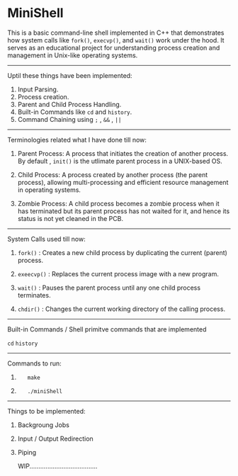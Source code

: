 # MiniShell
This is a basic command-line shell implemented in C++ that demonstrates how system calls like `fork()`, `execvp()`, and `wait()` work under the hood. It serves as an educational project for understanding process creation and management in Unix-like operating systems.

------------------------------------------------

Uptil these things have been implemented:
1. Input Parsing.
2. Process creation.
3. Parent and Child Process Handling.
4. Built-in Commands like `cd` and `history`.
5. Command Chaining using `;` , `&&` , `||`

----------------------------------
Terminologies related what I have done till now:

1. Parent Process: A process that initiates the creation of another process. By default , `init()` is the utlimate parent process in a UNIX-based OS.

2. Child Process: A process created by another process (the parent process), allowing multi-processing and efficient resource management in operating systems.

3. Zombie Process: A child process becomes a zombie process when it has terminated but its parent process has not waited for it, and hence its status is not yet cleaned in the PCB.

----------------------------------
System Calls used till now:
1. `fork()` : Creates a new child process by duplicating the current (parent) process.

2. `exeecvp()` : Replaces the current process image with a new program.

3. `wait()` : Pauses the parent process until any one child process terminates.

4. `chdir()` : Changes the current working directory of the calling process.

---------
Built-in Commands / Shell primitve commands that are implemented

`cd`
`history`

------------------------------------------
Commands to run:

1. ```bsh
      make
     ```
2. ```
      ./miniShell
   ```
-----------------------------------------

Things to be implemented:
1. Backgroung Jobs
2. Input / Output Redirection
3. Piping

   WIP......................................
